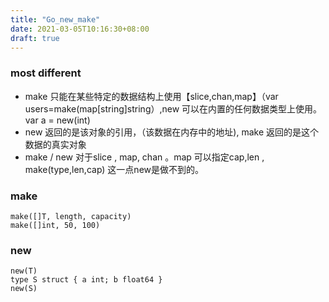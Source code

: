 ```yaml
---
title: "Go_new_make"
date: 2021-03-05T10:16:30+08:00
draft: true
---
```

### most different
- make 只能在某些特定的数据结构上使用【slice,chan,map】（var users=make(map[string]string）,new 可以在内置的任何数据类型上使用。var a = new(int)
- new 返回的是该对象的引用，（该数据在内存中的地址), make 返回的是这个数据的真实对象
- make / new 对于slice , map, chan 。map 可以指定cap,len , make(type,len,cap) 这一点new是做不到的。

### make 
```golang
make([]T, length, capacity)
make([]int, 50, 100)
```


### new
```golang
new(T)
type S struct { a int; b float64 }
new(S) 

